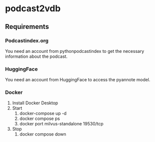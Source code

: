 # podcast2vdb

## Requirements

### Podcastindex.org

You need an account from pythonpodcastindex to get the necessary information about the podcast.

### HuggingFace

You need an account from HuggingFace to access the pyannote model.

### Docker

1. Install Docker Desktop
2. Start
   1. docker-compose up -d
   2. docker compose ps
   3. docker port milvus-standalone 19530/tcp
3. Stop
   1. docker compose down
